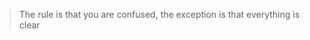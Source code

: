 

> The rule is that you are confused, the exception is that everything is clear


<!--
### Welcome! I have been expecting you 👋
---
- I am a full-stack TypeScript/JavaScript engineer 
     - Front-end: ReactJS/NextJS
     - Back-end: NodeJS (express/fastify), TypeGraphQL, AWS...
- I love GraphQL and Typescript!
---
 -->
<!-- - 'Fun' fact: I studied Business in uni (BSc) ⚡  -->


<!--
**Segun98/Segun98** is a ✨ _special_ ✨ repository because its `README.md` (this file) appears on your GitHub profile.
- Reading two books at the moment (I highly recommend): Javascript The Definitive Guide by David Flanagan and React Quickly: Painless Web Apps with React... by Azat Mardan 
Here are some ideas to get you started:

- 🔭 I’m currently working on ...
- 🌱 I’m currently learning ...
- 👯 I’m looking to collaborate on ...
- 🤔 I’m looking for help with ...
- 💬 Ask me about ...
- 📫 How to reach me: ...
- 😄 Pronouns: ...
- ⚡ Fun fact: ...
-->
